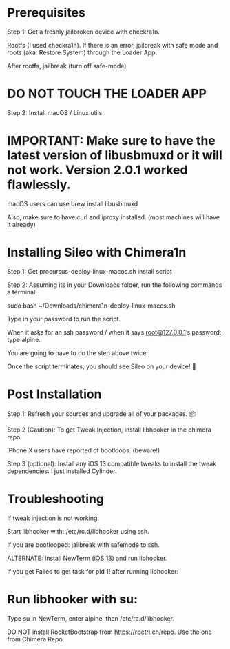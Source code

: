 # Prerequisites
Step 1: Get a freshly jailbroken device with checkra1n.

Rootfs (I used checkra1n). If there is an error, jailbreak with safe mode and roots (aka: Restore System) through the Loader App.

After rootfs, jailbreak (turn off safe-mode)

# DO NOT TOUCH THE LOADER APP

Step 2: Install macOS / Linux utils

# IMPORTANT: Make sure to have the latest version of libusbmuxd or it will not work. Version 2.0.1 worked flawlessly.

macOS users can use brew install libusbmuxd

Also, make sure to have curl and iproxy installed. (most machines will have it already)

# Installing Sileo with Chimera1n
Step 1: Get procursus-deploy-linux-macos.sh install script

Step 2: Assuming its in your Downloads folder, run the following commands a terminal:

sudo bash ~/Downloads/chimera1n-deploy-linux-macos.sh

Type in your password to run the script.

When it asks for an ssh password / when it says root@127.0.0.1’s password:, type alpine.

You are going to have to do the step above twice.

Once the script terminates, you should see Sileo on your device! 🎉

# Post Installation
Step 1: Refresh your sources and upgrade all of your packages. 📦

Step 2 (Caution): To get Tweak Injection, install libhooker in the chimera repo.

iPhone X users have reported of bootloops. (beware!)

Step 3 (optional): Install any iOS 13 compatible tweaks to install the tweak dependencies. I just installed Cylinder.

# Troubleshooting
If tweak injection is not working:

Start libhooker with: /etc/rc.d/libhooker using ssh.

If you are bootlooped: jailbreak with safemode to ssh.

ALTERNATE: Install NewTerm (iOS 13) and run libhooker.

If you get Failed to get task for pid 1! after running libhooker:

# Run libhooker with su:

Type su in NewTerm, enter alpine, then /etc/rc.d/libhooker.

DO NOT install RocketBootstrap from https://rpetri.ch/repo. Use the one from Chimera Repo
